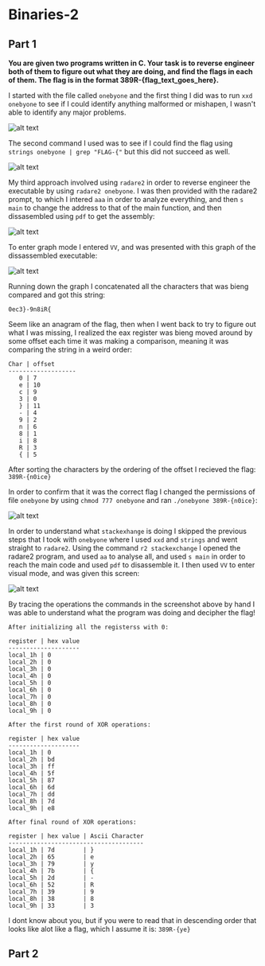 # Binaries-2

## Part 1


__You are given two programs written in C. Your task is to reverse engineer both of them to figure out what they are doing, and find the flags in each of them. The flag is in the format 389R-{flag_text_goes_here}.__


I started with the file called ```onebyone``` and the first thing I did was to run ```xxd onebyone``` to see if I could identify anything malformed or mishapen, I wasn't able to identify any major problems. 

![alt text]()

The second command I used was to see if I could find the flag using ```strings onebyone | grep "FLAG-{"``` but this did not succeed as well.

![alt text]()

My third approach involved using ```radare2``` in order to reverse engineer the executable by using ```radare2 onebyone```. I was then provided with the radare2 prompt, to which I intered ```aaa``` in order to analyze everything, and then ```s main``` to change the address to that of the main function, and then dissasembled using ```pdf``` to get the assembly:

![alt text]()

To enter graph mode I entered ```VV```, and was presented with this graph of the dissassembled executable:

![alt text]()

Running down the graph I concatenated all the characters that was bieng compared and got this string:

```0ec3}-9n8iR{```

Seem like an anagram of the flag, then when I went back to try to figure out what I was missing, I realized the eax register was bieng moved around by some offset each time it was making a comparison, meaning it was comparing the string in a weird order:

```
Char | offset
-------------------
   0 | 7
   e | 10
   c | 9
   3 | 0
   } | 11
   - | 4
   9 | 2
   n | 6
   8 | 1
   i | 8
   R | 3
   { | 5
```

After sorting the characters by the ordering of the offset I recieved the flag: ```389R-{n0ice}```

In order to confirm that it was the correct flag I changed the permissions of file ```onebyone``` by using ```chmod 777 onebyone``` and ran ```./onebyone 389R-{n0ice}```:


![alt text]()


In order to understand what ```stackexhange``` is doing I skipped the previous steps that I took with ```onebyone``` where I used ```xxd``` and ```strings``` and went straight to ```radare2```. Using the command ```r2 stackexchange``` I opened the radare2 program, and used ```aa``` to analyse all, and used ```s main``` in order to reach the main code and used ```pdf``` to disassemble it. I then used ```VV``` to enter visual mode, and was given this screen:

![alt text]() 

By tracing the operations the commands in the screenshot above by hand I was able to understand what the program was doing and decipher the flag!

```
After initializing all the registerss with 0:

register | hex value
--------------------
local_1h | 0
local_2h | 0
local_3h | 0
local_4h | 0
local_5h | 0
local_6h | 0
local_7h | 0
local_8h | 0
local_9h | 0

After the first round of XOR operations:

register | hex value
--------------------
local_1h | 0
local_2h | bd
local_3h | ff
local_4h | 5f
local_5h | 87
local_6h | 6d
local_7h | dd
local_8h | 7d
local_9h | e8

After final round of XOR operations: 

register | hex value | Ascii Character
--------------------------------------
local_1h | 7d        | }
local_2h | 65        | e
local_3h | 79        | y
local_4h | 7b        | {
local_5h | 2d        | -
local_6h | 52        | R
local_7h | 39        | 9
local_8h | 38        | 8
local_9h | 33        | 3
```

I dont know about you, but if you were to read that in descending order that looks like alot like a flag, which I assume it is: ```389R-{ye}```

## Part 2
